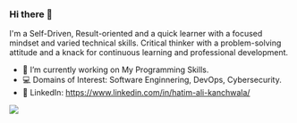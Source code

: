 ### Hi there 👋

I'm a Self-Driven, Result-oriented and a quick learner with a focused mindset and varied technical skills. Critical thinker with a problem-solving attitude and a knack for continuous learning and professional development.

- 🔭 I’m currently working on My Programming Skills.
- 💻 Domains of Interest: Software Enginnering, DevOps, Cybersecurity.
- 👤 LinkedIn: https://www.linkedin.com/in/hatim-ali-kanchwala/

![](https://api.visitorbadge.io/api/VisitorHit?user=thehatim&repo=thehatim&countColor=%4a72e0&label=profile%20visit%20count)
